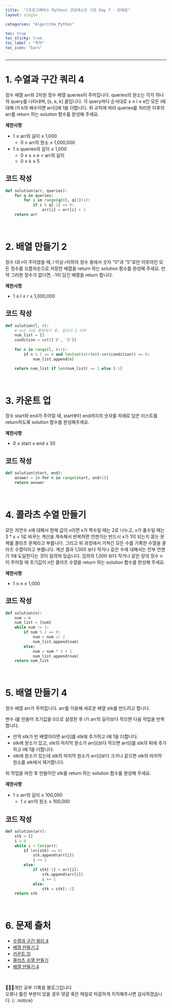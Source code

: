 ```yaml
---
title:  "[프로그래머스 Python] 코딩테스트 기초 Day 7 - 반복문"
layout: single

categories: "Algorithm_Python"

toc: true
toc_sticky: true
toc_label : "목차"
toc_icon: "bars"
---
```


***

# 1. 수열과 구간 쿼리 4
정수 배열 arr와 2차원 정수 배열 queries이 주어집니다. queries의 원소는 각각 하나의 query를 나타내며, [s, e, k] 꼴입니다. 각 query마다 순서대로 s ≤ i ≤ e인 모든 i에 대해 i가 k의 배수이면 arr[i]에 1을 더합니다. 위 규칙에 따라 queries를 처리한 이후의 arr를 return 하는 solution 함수를 완성해 주세요.

**제한사항**
- 1 ≤ arr의 길이 ≤ 1,000
  - 0 ≤ arr의 원소 ≤ 1,000,000
- 1 ≤ queries의 길이 ≤ 1,000
  - 0 ≤ s ≤ e < arr의 길이
  - 0 ≤ k ≤ 5

## 코드 작성
```python
def solution(arr, queries):
    for q in queries:
        for i in range(q[0], q[1]+1):
            if i % q[-1] == 0:
                arr[i] = arr[i] + 1
    return arr
```

<br>

# 2. 배열 만들기 2
정수 l과 r이 주어졌을 때, l 이상 r이하의 정수 중에서 숫자 "0"과 "5"로만 이루어진 모든 정수를 오름차순으로 저장한 배열을 return 하는 solution 함수를 완성해 주세요. 만약 그러한 정수가 없다면, -1이 담긴 배열을 return 합니다.

**제한사항**
- 1 ≤ l ≤ r ≤ 1,000,000

## 코드 작성
```python
def solution(l, r):
    # set 으로 중복제거 후, 길이가 2 이하
    num_list = []
    condition = set(['0', '5'])
    
    for n in range(l, r+1):
        if n % 5 == 0 and len(set(str(n))-set(condition)) == 0:
            num_list.append(n)

    return num_list if len(num_list) >= 1 else [-1]
```

<br>

# 3. 카운트 업
정수 start와 end가 주어질 때, start부터 end까지의 숫자를 차례로 담은 리스트를 return하도록 solution 함수를 완성해주세요.

**제한사항**
- 0 ≤ start ≤ end ≤ 50

## 코드 작성
```python
def solution(start, end):
    answer = [n for n in range(start, end+1)]
    return answer
```

<br>

# 4. 콜라츠 수열 만들기
모든 자연수 x에 대해서 현재 값이 x이면 x가 짝수일 때는 2로 나누고, x가 홀수일 때는 3 * x + 1로 바꾸는 계산을 계속해서 반복하면 언젠가는 반드시 x가 1이 되는지 묻는 문제를 콜라츠 문제라고 부릅니다. 그리고 위 과정에서 거쳐간 모든 수를 기록한 수열을 콜라츠 수열이라고 부릅니다. 계산 결과 1,000 보다 작거나 같은 수에 대해서는 전부 언젠가 1에 도달한다는 것이 알려져 있습니다. 임의의 1,000 보다 작거나 같은 양의 정수 n이 주어질 때 초기값이 n인 콜라츠 수열을 return 하는 solution 함수를 완성해 주세요.

**제한사항**
- 1 ≤ n ≤ 1,000

## 코드 작성
```python
def solution(n):
    num = n
    num_list = [num]
    while num != 1:
        if num % 2 == 0: 
            num = num // 2
            num_list.append(num)
        else:
            num = num * 3 + 1
            num_list.append(num)
    return num_list
```

<br>

# 5. 배열 만들기 4
정수 배열 arr가 주어집니다. arr를 이용해 새로운 배열 stk를 만드려고 합니다.

변수 i를 만들어 초기값을 0으로 설정한 후 i가 arr의 길이보다 작으면 다음 작업을 반복합니다.
- 만약 stk가 빈 배열이라면 arr[i]를 stk에 추가하고 i에 1을 더합니다.
- stk에 원소가 있고, stk의 마지막 원소가 arr[i]보다 작으면 arr[i]를 stk의 뒤에 추가하고 i에 1을 더합니다.
- stk에 원소가 있는데 stk의 마지막 원소가 arr[i]보다 크거나 같으면 stk의 마지막 원소를 stk에서 제거합니다.

위 작업을 마친 후 만들어진 stk를 return 하는 solution 함수를 완성해 주세요.

**제한사항**
- 1 ≤ arr의 길이 ≤ 100,000
  - 1 ≤ arr의 원소 ≤ 100,000

## 코드 작성
```python
def solution(arr):
    stk = []
    i = 0
    while i < len(arr):
        if len(stk) == 0: 
            stk.append(arr[i])
            i += 1
        else:
            if stk[-1] < arr[i]:
                stk.append(arr[i])
                i += 1
            else:
                stk = stk[:-1]
    return stk
```

<br>

# 6. 문제 출처
- [수열과 구간 쿼리 4](https://school.programmers.co.kr/learn/courses/30/lessons/181922)
- [배열 만들기 2](https://school.programmers.co.kr/learn/courses/30/lessons/181921)
- [카운트 업](https://school.programmers.co.kr/learn/courses/30/lessons/181920)
- [콜라츠 수열 만들기](https://school.programmers.co.kr/learn/courses/30/lessons/181919)
- [배열 만들기 4](https://school.programmers.co.kr/learn/courses/30/lessons/181918)

<br>

👩🏻‍💻개인 공부 기록용 블로그입니다
<br>오류나 틀린 부분이 있을 경우 댓글 혹은 메일로 따끔하게 지적해주시면 감사하겠습니다.
{: .notice}